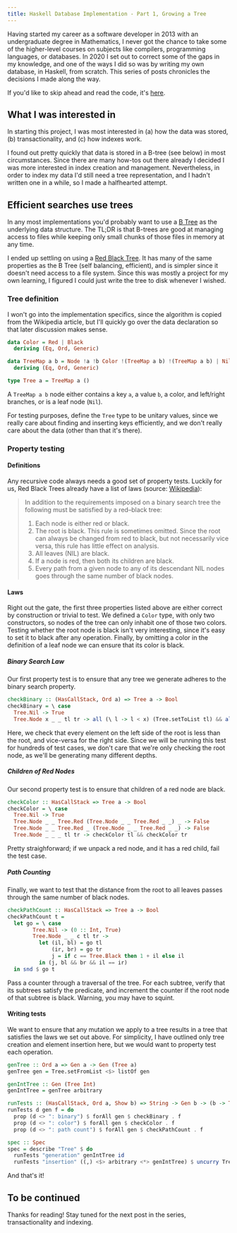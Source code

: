 ```yaml
---
title: Haskell Database Implementation - Part 1, Growing a Tree
---
```


Having started my career as a software developer in 2013 with an undergraduate degree in Mathematics, I never got the
chance to take some of the higher-level courses on subjects like compilers, programming languages, or databases. In 2020
I set out to correct some of the gaps in my knowledge, and one of the ways I did so was by writing my own database, in
Haskell, from scratch. This series of posts chronicles the decisions I made along the way.

If you'd like to skip ahead and read the code, it's [here](https://github.com/dfithian/dfdb).

## What I was interested in

In starting this project, I was most interested in (a) how the data was stored, (b) transactionality, and (c) how
indexes work.

I found out pretty quickly that data is stored in a B-tree (see below) in most circumstances. Since there are many
how-tos out there already I decided I was more interested in index creation and management. Nevertheless, in order to
index my data I'd still need a tree representation, and I hadn't written one in a while, so I made a halfhearted
attempt.

## Efficient searches use trees

In any most implementations you'd probably want to use a [B Tree](https://en.wikipedia.org/wiki/B-tree) as the
underlying data structure. The TL;DR is that B-trees are good at managing access to files while keeping only small
chunks of those files in memory at any time.

I ended up settling on using a [Red Black Tree](https://en.wikipedia.org/wiki/Red%E2%80%93black_tree). It has many of
the same properties as the B Tree (self balancing, efficient), and is simpler since it doesn't need access to a file
system. Since this was mostly a project for my own learning, I figured I could just write the tree to disk whenever I
wished.

### Tree definition

I won't go into the implementation specifics, since the algorithm is copied from the Wikipedia article, but I'll quickly
go over the data declaration so that later discussion makes sense.

```haskell
data Color = Red | Black
  deriving (Eq, Ord, Generic)

data TreeMap a b = Node !a !b Color !(TreeMap a b) !(TreeMap a b) | Nil
  deriving (Eq, Ord, Generic)

type Tree a = TreeMap a ()
```

A `TreeMap a b` node either contains a key `a`, a value `b`, a color, and left/right branches, or is a leaf node (`Nil`).

For testing purposes, define the `Tree` type to be unitary values, since we really care about finding and inserting keys
efficiently, and we don't really care about the data (other than that it's there).

### Property testing

#### Definitions

Any recursive code always needs a good set of property tests. Luckily for us, Red Black Trees already have a list of
laws (source: [Wikipedia](https://en.wikipedia.org/wiki/Red%E2%80%93black_tree#Properties)):

> In addition to the requirements imposed on a binary search tree the following must be satisfied by a red–black tree:
> 1. Each node is either red or black.
> 1. The root is black. This rule is sometimes omitted. Since the root can always be changed from red to black, but not
>    necessarily vice versa, this rule has little effect on analysis.
> 1. All leaves (NIL) are black.
> 1. If a node is red, then both its children are black.
> 1. Every path from a given node to any of its descendant NIL nodes goes through the same number of black nodes.

#### Laws

Right out the gate, the first three properties listed above are either correct by construction or trivial to test. We
defined a `Color` type, with only two constructors, so nodes of the tree can only inhabit one of those two colors.
Testing whether the root node is black isn't very interesting, since it's easy to set it to black after any operation.
Finally, by omitting a color in the definition of a leaf node we can ensure that its color is black.

##### Binary Search Law

Our first property test is to ensure that any tree we generate adheres to the binary search property.

```haskell
checkBinary :: (HasCallStack, Ord a) => Tree a -> Bool
checkBinary = \ case
  Tree.Nil -> True
  Tree.Node x _ _ tl tr -> all (\ l -> l < x) (Tree.setToList tl) && all (\ r -> r > x) (Tree.setToList tr)
```

Here, we check that every element on the left side of the root is less than the root, and vice-versa for the right side.
Since we will be running this test for hundreds of test cases, we don't care that we're only checking the root node, as
we'll be generating many different depths.

##### Children of Red Nodes

Our second property test is to ensure that children of a red node are black.

```haskell
checkColor :: HasCallStack => Tree a -> Bool
checkColor = \ case
  Tree.Nil -> True
  Tree.Node _ _ Tree.Red (Tree.Node _ _ Tree.Red _ _) _ -> False
  Tree.Node _ _ Tree.Red _ (Tree.Node _ _ Tree.Red _ _) -> False
  Tree.Node _ _ _ tl tr -> checkColor tl && checkColor tr
```

Pretty straighforward; if we unpack a red node, and it has a red child, fail the test case.

##### Path Counting

Finally, we want to test that the distance from the root to all leaves passes through the same number of black nodes.

```haskell
checkPathCount :: HasCallStack => Tree a -> Bool
checkPathCount t =
  let go = \ case
        Tree.Nil -> (0 :: Int, True)
        Tree.Node _ _ c tl tr ->
          let (il, bl) = go tl
              (ir, br) = go tr
              j = if c == Tree.Black then 1 + il else il
          in (j, bl && br && il == ir)
  in snd $ go t
```

Pass a counter through a traversal of the tree. For each subtree, verify that its subtrees satisfy the predicate, and
increment the counter if the root node of that subtree is black. Warning, you may have to squint.

#### Writing tests

We want to ensure that any mutation we apply to a tree results in a tree that satisfies the laws we set out above. For
simplicity, I have outlined only tree creation and element insertion here, but we would want to property test each
operation.

```haskell
genTree :: Ord a => Gen a -> Gen (Tree a)
genTree gen = Tree.setFromList <$> listOf gen

genIntTree :: Gen (Tree Int)
genIntTree = genTree arbitrary

runTests :: (HasCallStack, Ord a, Show b) => String -> Gen b -> (b -> Tree a) -> Spec
runTests d gen f = do
  prop (d <> ": binary") $ forAll gen $ checkBinary . f
  prop (d <> ": color") $ forAll gen $ checkColor . f
  prop (d <> ": path count") $ forAll gen $ checkPathCount . f

spec :: Spec
spec = describe "Tree" $ do
  runTests "generation" genIntTree id
  runTests "insertion" ((,) <$> arbitrary <*> genIntTree) $ uncurry Tree.insertSet
```

And that's it!

## To be continued

Thanks for reading! Stay tuned for the next post in the series, transactionality and indexing.

